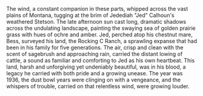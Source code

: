 The wind, a constant companion in these parts, whipped across the vast plains of Montana, tugging at the brim of Jedediah "Jed" Calhoun's weathered Stetson.  The late afternoon sun cast long, dramatic shadows across the undulating landscape, painting the swaying sea of golden prairie grass with hues of ochre and amber.  Jed, perched atop his chestnut mare, Bess, surveyed his land, the Rocking C Ranch, a sprawling expanse that had been in his family for five generations.  The air, crisp and clean with the scent of sagebrush and approaching rain, carried the distant lowing of cattle, a sound as familiar and comforting to Jed as his own heartbeat.  This land, harsh and unforgiving yet undeniably beautiful, was in his blood, a legacy he carried with both pride and a growing unease.  The year was 1936, the dust bowl years were clinging on with a vengeance, and the whispers of trouble, carried on that relentless wind, were growing louder.
